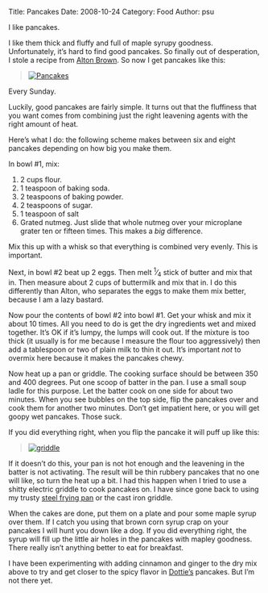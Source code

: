 Title: Pancakes
Date: 2008-10-24
Category: Food
Author: psu

<p>I like pancakes.</p>

<p>I like them thick and fluffy and full of maple syrupy goodness. Unfortunately,
it&rsquo;s hard to find good pancakes. So finally out of desperation, I stole a
recipe from <a href="http://tleaves.com/2008/03/27/browns-eats/">Alton Brown</a>. So now
I get pancakes like this:</p>

<blockquote>
<p><a href="http://www.flickr.com/photos/79904144@N00/2969616405/" title="Pancakes by psu13,
on Flickr"><img src="http://farm4.static.flickr.com/3269/2969616405_60aaf8ef08_m.jpg" alt="Pancakes" /></a></p>
</blockquote>

<p>Every Sunday.</p>

<p>Luckily, good pancakes are fairly simple. It turns out that the fluffiness
that you want comes from combining just the right leavening agents with the
right amount of heat.</p>

<p>Here&rsquo;s what I do: the following scheme makes between six and eight pancakes
depending on how big you make them.</p>

<p>In bowl #1, mix:</p>

1. 2 cups flour.
2. 1 teaspoon of baking soda.
2. 2 teaspoons of baking powder.
3. 2 teaspoons of sugar.
4. 1 teaspoon of salt
5. Grated nutmeg. Just slide that whole nutmeg over your microplane grater ten or fifteen times. This makes a *big* difference.

<p>Mix this up with a whisk so that everything is combined very evenly. This is
important.</p>

<p>Next, in bowl #2 beat up 2 eggs. Then melt <sup>1</sup>&frasl;<sub>4</sub> stick of butter and mix that
in. Then measure about 2 cups of buttermilk and mix that in. I do this
differently than Alton, who separates the eggs to make them mix better,
because I am a lazy bastard.</p>

<p>Now pour the contents of bowl #2 into bowl #1. Get your whisk and mix it about
10 times. All you need to do is get the dry ingredients wet and mixed
together. It&rsquo;s OK if it&rsquo;s lumpy, the lumps will cook out. If the mixture is
too thick (it usually is for me because I measure the flour too aggressively)
then add a tablespoon or two of plain milk to thin it out. It&rsquo;s important
<em>not</em> to overmix here because it makes the pancakes chewy.</p>

<p>Now heat up a pan or griddle. The cooking surface should be between 350 and
400 degrees. Put one scoop of batter in the pan. I use a small soup ladle for
this purpose. Let the batter cook on one side for about two minutes. When you
see bubbles on the top side, flip the pancakes over and cook them for another
two minutes. Don&rsquo;t get impatient here, or you will get goopy wet pancakes.
Those suck.</p>

<p>If you did everything right, when you flip the pancake it will puff up like
this:</p>

<blockquote>
<p><a href="http://www.flickr.com/photos/79904144@N00/2970540590/" title="griddle by psu13, on
Flickr"><img src="http://farm4.static.flickr.com/3065/2970540590_1ee7edcf74_m.jpg" alt="griddle" />
</a></p>
</blockquote>

<p>If it doesn&rsquo;t do this, your pan is not hot enough and the leavening in the
batter is not activating. The result will be thin rubbery pancakes that no one
will like, so turn the heat up a bit. I had this happen when I tried to use a
shitty electric griddle to cook pancakes on. I have since gone back to using
my trusty <a href="http://tleaves.com/2008/05/15/pan-of-steel/">steel frying pan</a> or
the cast iron griddle.</p>

<p>When the cakes are done, put them on a plate and pour some maple syrup over
them. If I catch you using that brown corn syrup crap on your pancakes I will
hunt you down like a dog. If you did everything right, the syrup will fill up
the little air holes in the pancakes with mapley goodness. There really isn&rsquo;t
anything better to eat for breakfast.</p>

<p>I have been experimenting with adding cinnamon and ginger to the dry mix above
to try and get closer to the spicy flavor in
<a href="http://tleaves.com/2008/04/28/dotties-true-blue-cafe/">Dottie&rsquo;s</a> pancakes.
But I&rsquo;m not there yet.</p>
